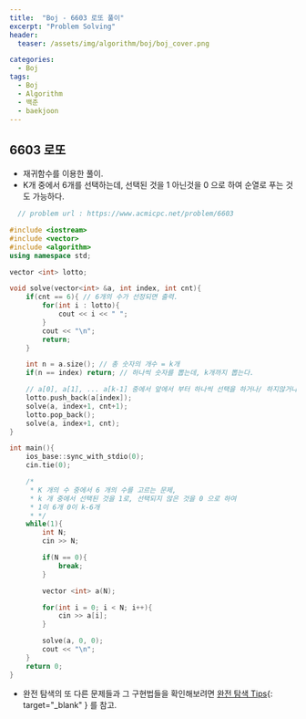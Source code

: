```yaml
---
title:  "Boj - 6603 로또 풀이"
excerpt: "Problem Solving"
header:
  teaser: /assets/img/algorithm/boj/boj_cover.png

categories:
  - Boj
tags:
  - Boj
  - Algorithm
  - 백준
  - baekjoon
---
```

## 6603 로또

- 재귀함수를 이용한 풀이.
- K개 중에서 6개를 선택하는데, 선택된 것을 1 아닌것을 0 으로 하여 순열로 푸는 것도 가능하다.

```cpp
  // problem url : https://www.acmicpc.net/problem/6603

#include <iostream>
#include <vector>
#include <algorithm>
using namespace std;

vector <int> lotto;

void solve(vector<int> &a, int index, int cnt){
    if(cnt == 6){ // 6개의 수가 선정되면 출력.
        for(int i : lotto){
            cout << i << " ";
        }
        cout << "\n";
        return;
    }

    int n = a.size(); // 총 숫자의 개수 = k개
    if(n == index) return; // 하나씩 숫자를 뽑는데, k개까지 뽑는다.

    // a[0], a[1], ... a[k-1] 중에서 앞에서 부터 하나씩 선택을 하거나/ 하지않거나를 재귀함수로 진행한다.
    lotto.push_back(a[index]);
    solve(a, index+1, cnt+1);
    lotto.pop_back();
    solve(a, index+1, cnt);
}

int main(){
    ios_base::sync_with_stdio(0);
    cin.tie(0);

    /*
     * K 개의 수 중에서 6 개의 수를 고르는 문제,
     * k 개 중에서 선택된 것을 1로, 선택되지 않은 것을 0 으로 하여
     * 1이 6개 0이 k-6개
     * */
    while(1){
        int N;
        cin >> N;

        if(N == 0){
            break;
        }

        vector <int> a(N);

        for(int i = 0; i < N; i++){
            cin >> a[i];
        }

        solve(a, 0, 0);
        cout << "\n";
    }
    return 0;
}
```

- 완전 탐색의 또 다른 문제들과 그 구현법들을 확인해보려면 [완전 탐색 Tips](https://hyunjae-lee.github.io/problem%20solving/bruteforce/){: target="_blank" } 를 참고.

